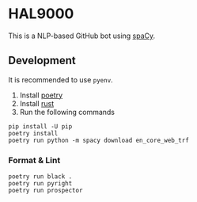 # HAL9000

This is a NLP-based GitHub bot using [spaCy](https://spacy.io/).

## Development

It is recommended to use `pyenv`.

1. Install [poetry](https://python-poetry.org/docs/)
2. Install [rust](https://www.rust-lang.org/tools/install)
3. Run the following commands

```
pip install -U pip
poetry install
poetry run python -m spacy download en_core_web_trf
```

### Format & Lint

```
poetry run black .
poetry run pyright
poetry run prospector
```
